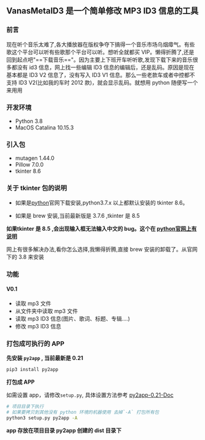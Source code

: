 ## VanasMetaID3 是一个简单修改 MP3 ID3 信息的工具

### 前言

现在听个音乐太难了,各大播放器在版权争夺下搞得一个音乐市场乌烟瘴气。有些歌这个平台可以听有些歌那个平台可以听。想听全就都买 VIP。懒得折腾了,还是回到起点吧"==下载音乐=="。因为主要上下班开车听听歌,发现下载下来的音乐很多都没有 id3 信息，网上找一些编辑 ID3 信息的编辑后，还是乱码。原因是现在基本都是 ID3 V2 信息了，没有写入 ID3 V1 信息。那么一些老款车或者中控都不支持 ID3 V2(比如我的车时 2012 款)，就会显示乱码。就想用 python 随便写一个来用用

### 开发环境

+ Python 3.8
+ MacOS Catalina 10.15.3 

### 引入包

+ mutagen 1.44.0
+ Pillow 7.0.0
+ tkinter 8.6 

### 关于 tkinter 包的说明

+ 如果是[python](https://www.python.org)官网下载安装,python3.7.x 以上都默认安装的 tkinter 8.6。

+ 如果是 brew 安装,当前最新版是 3.7.6 ,tkinter 是 8.5

**如果tkinter 是 8.5 ,会出现输入框无法输入中文的 bug。这个在 [python官网上有说明](https://www.python.org/download/mac/tcltk/)**

网上有很多解决办法,看你怎么选择,我懒得折腾,直接 brew 安装的卸载了。从官网下的 3.8 来安装

### 功能

#### V0.1
    
  + 读取 mp3 文件
  + 从文件夹中读取 mp3 文件
  + 读取 mp3 ID3 信息(图片、歌词、标题、专辑....)
  + 修改 mp3 ID3 信息

### 打包成可执行的 APP

**先安装 `py2app` , 当前最新是 0.21**
```bash
pip3 install py2app
```

**打包成 APP**

如需设置 app，请修改`setup.py`, 具体设置方法参考 [py2app-0.21-Doc](https://py2app.readthedocs.io/en/latest/index.html)

```bash
# 项目目录下执行 
# 如果要拷贝到其他没有 python 环境的机器使用 去掉`-A` 打包所有包
python3 setup.py py2app -A
```

**app 存放在项目目录 py2app 创建的 dist 目录下**
